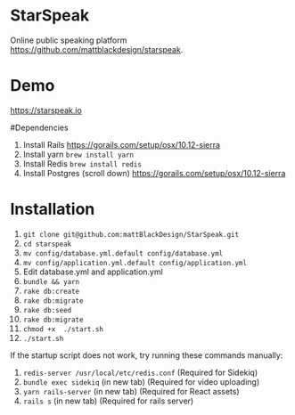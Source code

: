 StarSpeak
=======================

Online public speaking platform https://github.com/mattblackdesign/starspeak.

# Demo

https://starspeak.io

#Dependencies
1. Install Rails https://gorails.com/setup/osx/10.12-sierra
2. Install yarn `brew install yarn`
3. Install Redis `brew install redis`
4. Install Postgres (scroll down) https://gorails.com/setup/osx/10.12-sierra

# Installation
1. `git clone git@github.com:mattBlackDesign/StarSpeak.git`
2. `cd starspeak`
3. `mv config/database.yml.default config/database.yml`
4. `mv config/application.yml.default config/application.yml`
4. Edit database.yml and application.yml
5. `bundle && yarn`
6. `rake db:create`
7. `rake db:migrate`
8. `rake db:seed`
9. `rake db:migrate`
10. `chmod +x  ./start.sh`
11. `./start.sh`

If the startup script does not work, try running these commands manually:

1. `redis-server /usr/local/etc/redis.conf` (Required for Sidekiq)
2. `bundle exec sidekiq` (in new tab) (Required for video uploading)
3. `yarn rails-server` (in new tab) (Required for React assets)
4. `rails s` (in new tab) (Required for rails server)
